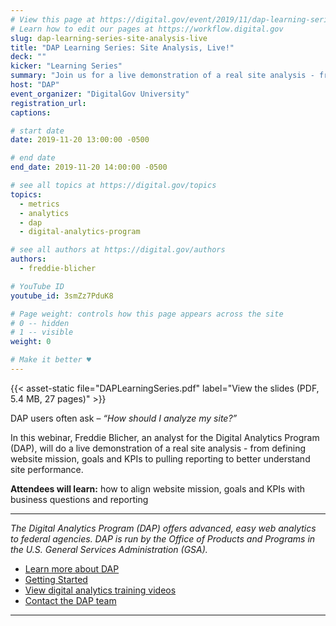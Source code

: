 ```yaml
---
# View this page at https://digital.gov/event/2019/11/dap-learning-series-site-analysis-live
# Learn how to edit our pages at https://workflow.digital.gov
slug: dap-learning-series-site-analysis-live
title: "DAP Learning Series: Site Analysis, Live!"
deck: ""
kicker: "Learning Series"
summary: "Join us for a live demonstration of a real site analysis - from defining website mission, goals, and KPIs, to pulling reporting to better understand site performance."
host: "DAP"
event_organizer: "DigitalGov University"
registration_url: 
captions: 

# start date
date: 2019-11-20 13:00:00 -0500

# end date
end_date: 2019-11-20 14:00:00 -0500

# see all topics at https://digital.gov/topics
topics: 
  - metrics
  - analytics
  - dap
  - digital-analytics-program

# see all authors at https://digital.gov/authors
authors: 
  - freddie-blicher

# YouTube ID
youtube_id: 3smZz7PduK8

# Page weight: controls how this page appears across the site
# 0 -- hidden
# 1 -- visible
weight: 0

# Make it better ♥
---
```


{{< asset-static file="DAPLearningSeries.pdf" label="View the slides (PDF, 5.4 MB, 27 pages)" >}}

DAP users often ask – _“How should I analyze my site?”_

In this webinar, Freddie Blicher, an analyst for the Digital Analytics Program (DAP), will do a live demonstration of a real site analysis - from defining website mission, goals and KPIs to pulling reporting to better understand site performance.

**Attendees will learn:** how to align website mission, goals and KPIs with business questions and reporting

---

_The Digital Analytics Program (DAP) offers advanced, easy web analytics to federal agencies. DAP is run by the Office of Products and Programs in the U.S. General Services Administration (GSA)._

- [Learn more about DAP](https://www.digitalgov.gov/services/dap/)
- [Getting Started](https://github.com/digital-analytics-program/gov-wide-code)
- [View digital analytics training videos](https://www.youtube.com/playlist?list=PLd9b-GuOJ3nFwlyvLFUtmDpYFKezhot8P)
- [Contact the DAP team](mailto:dap@support.digitalgov.gov)

---
